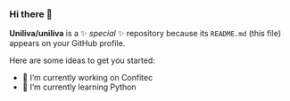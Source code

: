 ### Hi there 👋


**Uniliva/uniliva** is a ✨ _special_ ✨ repository because its `README.md` (this file) appears on your GitHub profile.

Here are some ideas to get you started:

- 🔭 I’m currently working on Confitec 
- 🌱 I’m currently learning Python
